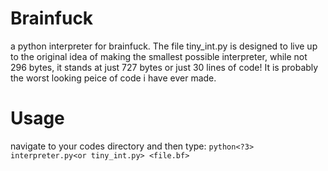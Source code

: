 # Brainfuck
a python interpreter for brainfuck. The file tiny_int.py is designed to live up to the original idea of making the smallest possible interpreter, while not 296 bytes, it stands at just 727 bytes or just 30 lines of code! It is probably the worst looking peice of code i have ever made.

# Usage
navigate to your codes directory and then type: `python<?3> interpreter.py<or tiny_int.py> <file.bf>`
